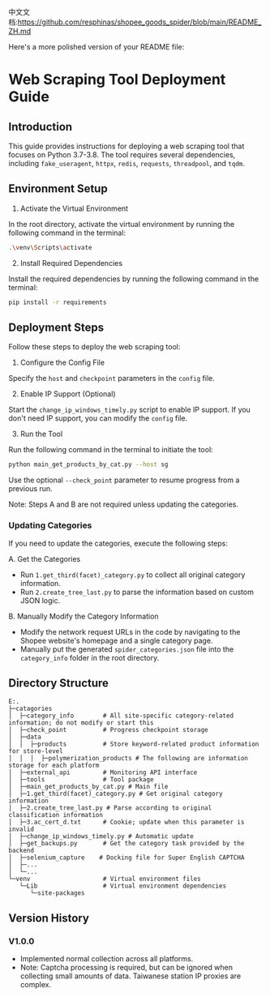 中文文档:https://github.com/resphinas/shopee_goods_spider/blob/main/README_ZH.md

Here's a more polished version of your README file:

# Web Scraping Tool Deployment Guide

## Introduction

This guide provides instructions for deploying a web scraping tool that focuses on Python 3.7-3.8. The tool requires several dependencies, including `fake_useragent`, `httpx`, `redis`, `requests`, `threadpool`, and `tqdm`.

## Environment Setup

1. Activate the Virtual Environment

In the root directory, activate the virtual environment by running the following command in the terminal:

```sh
.\venv\Scripts\activate
```

2. Install Required Dependencies

Install the required dependencies by running the following command in the terminal:

```sh
pip install -r requirements
```

## Deployment Steps

Follow these steps to deploy the web scraping tool:

1. Configure the Config File

Specify the `host` and `checkpoint` parameters in the `config` file. 

2. Enable IP Support (Optional)

Start the `change_ip_windows_timely.py` script to enable IP support. If you don't need IP support, you can modify the `config` file.

3. Run the Tool

Run the following command in the terminal to initiate the tool:

```sh
python main_get_products_by_cat.py --host sg
```

Use the optional `--check_point` parameter to resume progress from a previous run.

Note: Steps A and B are not required unless updating the categories.

### Updating Categories

If you need to update the categories, execute the following steps:

A. Get the Categories

- Run `1.get_third(facet)_category.py` to collect all original category information.
- Run `2.create_tree_last.py` to parse the information based on custom JSON logic.

B. Manually Modify the Category Information

- Modify the network request URLs in the code by navigating to the Shopee website's homepage and a single category page.
- Manually put the generated `spider_categories.json` file into the `category_info` folder in the root directory.

## Directory Structure

```
E:.
├─catagories
│  ├─category_info        # All site-specific category-related information; do not modify or start this
│  ├─check_point          # Progress checkpoint storage
│  ├─data
│  │  ├─products          # Store keyword-related product information for store-level
│  │  │  ├─polymerization_products # The following are information storage for each platform
│  ├─external_api         # Monitoring API interface
│  ├─tools                # Tool package
│  ├─main_get_products_by_cat.py # Main file
│  ├─1.get_third(facet)_category.py # Get original category information
│  ├─2.create_tree_last.py # Parse according to original classification information
│  ├─3.ac_cert_d.txt      # Cookie; update when this parameter is invalid
│  ├─change_ip_windows_timely.py # Automatic update
│  ├─get_backups.py       # Get the category task provided by the backend
│  ├─selenium_capture    # Docking file for Super English CAPTCHA
│  ├─...
│  └─...
└─venv                    # Virtual environment files
   └─Lib                  # Virtual environment dependencies
      └─site-packages
``` 

## Version History

### V1.0.0

- Implemented normal collection across all platforms.
- Note: Captcha processing is required, but can be ignored when collecting small amounts of data. Taiwanese station IP proxies are complex.
